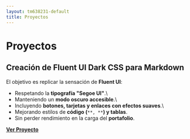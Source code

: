 ```yaml
---
layout: tm638231-default
title: Proyectos
---
```

# Proyectos

## Creación de Fluent UI Dark CSS para Markdown
El objetivo es replicar la sensación de **Fluent UI**:
- Respetando la **tipografía "Segoe UI"**.\
- Manteniendo un **modo oscuro accesible**.\
- Incluyendo **botones, tarjetas y enlaces con efectos suaves**.\
- Mejorando estilos de **código (**`**, **`**) y tablas**.
- Sin perder rendimiento en la carga del **portafolio**.

**[Ver Proyecto](/posts/20250402-Fluent-UI-Dark-Markdown.md)**
